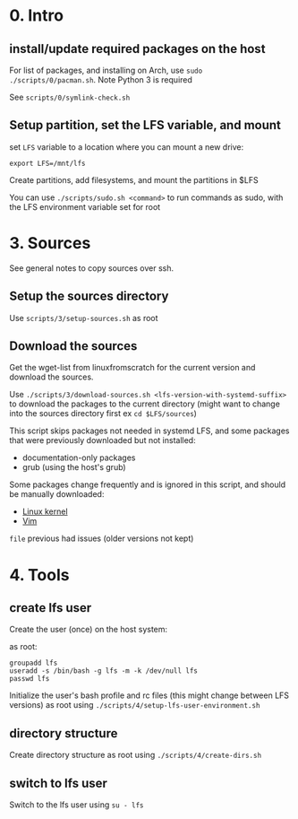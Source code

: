 # 0. Intro

## install/update required packages on the host

For list of packages, and installing on Arch, use `sudo ./scripts/0/pacman.sh`. Note Python 3 is required

See `scripts/0/symlink-check.sh`

## Setup partition, set the LFS variable, and mount

set `LFS` variable to a location where you can mount a new drive:

`export LFS=/mnt/lfs`

Create partitions, add filesystems, and mount the partitions in $LFS

You can use `./scripts/sudo.sh <command>` to run commands as sudo, with the LFS environment variable set for root

# 3. Sources

See general notes to copy sources over ssh.

## Setup the sources directory

Use `scripts/3/setup-sources.sh` as root

## Download the sources

Get the wget-list from linuxfromscratch for the current version and download the sources.  

Use `./scripts/3/download-sources.sh <lfs-version-with-systemd-suffix>` to download the packages to the current directory (might want to change into the sources directory first ex `cd $LFS/sources`)

This script skips packages not needed in systemd LFS, and some packages that were previously downloaded but not installed:

- documentation-only packages
- grub (using the host's grub)

Some packages change frequently and is ignored in this script, and should be manually downloaded:

- [Linux kernel](https://www.kernel.org/)
- [Vim](https://github.com/vim/vim/tags)

`file` previous had issues (older versions not kept)

# 4. Tools

## create lfs user

Create the user (once) on the host system:

as root:

```
groupadd lfs
useradd -s /bin/bash -g lfs -m -k /dev/null lfs
passwd lfs
```

Initialize the user's bash profile and rc files (this might change between LFS versions) as root using `./scripts/4/setup-lfs-user-environment.sh`

## directory structure

Create directory structure as root using `./scripts/4/create-dirs.sh`

## switch to lfs user

Switch to the lfs user using `su - lfs`
